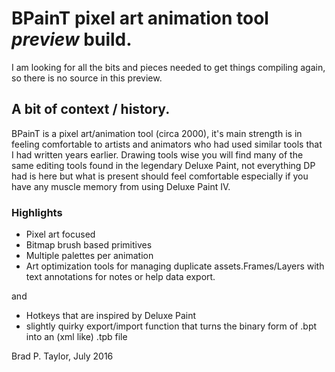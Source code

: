 # BPainT pixel art animation tool *preview* build.

I am looking for all the bits and pieces needed to get things compiling again, so there is no source in this preview.

## A bit of context / history.

BPainT is a pixel art/animation tool (circa 2000), it's main strength is in feeling comfortable to artists and animators who had used similar tools that I had written years earlier. Drawing tools wise you will find many of the same editing tools found in the legendary Deluxe Paint, not everything DP had is here but what is present should feel comfortable especially if you have any muscle memory from using Deluxe Paint IV.

### Highlights

* Pixel art focused
* Bitmap brush based primitives
* Multiple palettes per animation
* Art optimization tools for managing duplicate assets.Frames/Layers with text annotations for notes or help data export.

and

* Hotkeys that are inspired by Deluxe Paint
* slightly quirky export/import function that turns the binary form of .bpt into an (xml like) .tpb file

Brad P. Taylor,
July 2016

